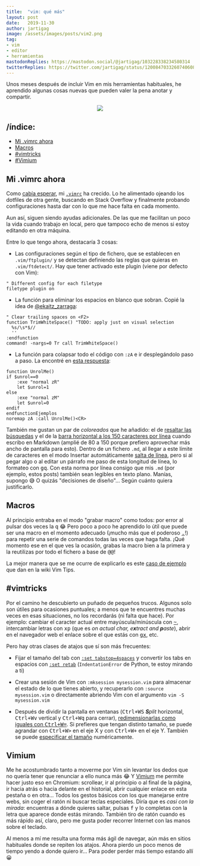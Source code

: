 ```yaml
---
title:  "vim: qué más"
layout: post
date:   2019-11-30
author: jartigag
image: /assets/images/posts/vim2.png
tag:
- vim
- editor
- herramientas
mastodonReplies: https://mastodon.social/@jartigag/103228338234580314
twitterReplies: https://twitter.com/jartigag/status/1200847033260740608
---
```


Unos meses después de incluir Vim en mis herramientas habituales, he aprendido algunas cosas nuevas que pueden valer la pena anotar y compartir.

<p align="center">
<img src="{{site.baseurl}}/assets/images/posts/vim2.png">
</p>

## /índice:

- [Mi .vimrc ahora](#mi-vimrc-ahora)
- [Macros](#macros)
- [#vimtricks](#vimtricks)
- [#Vimium](#vimium)

## Mi .vimrc ahora

Como [cabía esperar]({{site.baseurl}}/vim/#mi-vimrc), mi
[`.vimrc`](https://github.com/jartigag/dotfiles/blob/a1839e99d9ada50effba61b4125f1cecea5d927a/vim/.vimrc) ha crecido. Lo he alimentado ojeando los
dotfiles de otra gente, buscando en Stack Overflow y finalmente probando configuraciones hasta dar con lo que me hace falta en cada momento.

Aun así, siguen siendo ayudas adicionales. De las que me facilitan un poco la vida cuando trabajo en local, pero que tampoco echo de menos si estoy
editando en otra máquina.

Entre lo que tengo ahora, destacaría 3 cosas:

- Las configuraciones según el tipo de fichero, que se establecen en `.vim/ftplugin/` y se detectan definiendo las reglas que quieras en
  `.vim/ftdetect/`. Hay que tener activado este plugin (viene por defecto con Vim):
```
" Different config for each filetype
filetype plugin on
```

- La función para eliminar los espacios en blanco que sobran. Copié la idea de
  [@ekaitz_zarraga](https://github.com/ekaitz-zarraga/dotfiles/blob/34bd59d19e3a9e057c40869c89b1a4af88f04c1e/nvim/nvim/init.vim#L109):
```
" Clear trailing spaces on <F2>
function TrimWhiteSpace() "TODO: apply just on visual selection
  %s/\s*$//
  ''
:endfunction
command! -nargs=0 Tr call TrimWhiteSpace()
```

- La función para colapsar todo el código con `:zA` e ir desplegándolo paso a paso. La encontré en [esta
  respuesta](https://stackoverflow.com/a/35844548):
```
function UnrolMe()
if $unrol==0
    :exe "normal zR"
    let $unrol=1
else
    :exe "normal zM"
    let $unrol=0
endif
endfunctionEjemplos
noremap zA :call UnrolMe()<CR>
```

También me gustan un par de *coloreados* que he añadido: el de [resaltar las
búsquedas](https://github.com/jartigag/dotfiles/blob/a1839e99d9ada50effba61b4125f1cecea5d927a/vim/.vimrc#L42) y el de la [barra horizontal a los 150
caracteres por línea](https://github.com/jartigag/dotfiles/blob/af8b564dcd09130801cde81053dd4e27bd9448fe/vim/.vim/ftplugin/markdown.vim#L8) cuando
escribo en Markdown (amplié de 80 a 150 porque prefiero aprovechar más ancho de pantalla para esto). Dentro de un fichero `.md`, al llegar a este
límite de caracteres en el modo Insertar automáticamente [salta de
línea](https://github.com/jartigag/dotfiles/blob/af8b564dcd09130801cde81053dd4e27bd9448fe/vim/.vim/ftplugin/markdown.vim#L6), pero si al pegar algo o
al editar un párrafo me paso de esta longitud de línea, lo formateo con <kbd>g</kbd><kbd>q</kbd>. Con esta norma por línea consigo que mis `.md` (por
ejemplo, estos posts) también sean legibles en texto plano. Manías, supongo 😅 O quizás "decisiones de diseño"... Según cuánto quiera justificarlo.

## Macros

Al principio entraba en el modo "grabar macro" como todos: por error al pulsar dos veces la <kbd>q</kbd> 😂 Pero poco a poco he aprendido lo útil que
puede ser una macro en el momento adecuado (¡mucho más que el poderoso [<kbd>.</kbd>](https://vim.fandom.com/wiki/Repeat_last_change)!) para repetir
una serie de comandos todas las veces que haga falta. ¡Qué momento ese en el que ves la ocasión, grabas la macro bien a la primera y la reutilizas
por todo el fichero a base de <kbd>@</kbd><kbd>@</kbd>!

La mejor manera que se me ocurre de explicarlo es este [caso de ejemplo](https://vim.fandom.com/wiki/Macros#Example) que dan en la wiki Vim Tips.

## #vimtricks

Por el camino he descubierto un puñado de pequeños trucos. Algunos solo son útiles para ocasiones puntuales; a menos que te encuentres muchas veces
en esas situaciones, no los recordarás (ni falta que hace). Por ejemplo: cambiar el caracter actual entre mayúscula/minúscula con
[<kbd>~</kbd>](https://mastodon.social/@jartigag/102009742929208675), intercambiar letras con <kbd>x</kbd><kbd>p</kbd> (que es *on actual char,
e**x**tract and **p**aste*), abrir en el navegador web el enlace sobre el que estás con
[<kbd>g</kbd><kbd>x</kbd>](https://mastodon.social/@jartigag/102249644190158736), etc.

Pero hay otras clases de atajos que sí son más frecuentes:

- Fijar el tamaño del tab con [`:set tabstop=4spaces`](https://mastodon.social/@jartigag/102016755596232058) y convertir los tabs en espacios con
  [`:set retab`](https://mastodon.social/@jartigag/102016761759538196) (`IndentationError` de Python, te estoy mirando a ti)

- Crear una sesión de Vim con `:mksession mysession.vim` para almacenar el estado de lo que tienes abierto, y recuperarlo con `:source mysession.vim`
  o directamente abriendo Vim con el argumento `vim -S mysession.vim`

- Después de dividir la pantalla en ventanas (<kbd>Ctrl+W</kbd><kbd>S</kbd> ***S**plit* horizontal, <kbd>Ctrl+W</kbd><kbd>v</kbd> vertical
  y <kbd>Ctrl+W</kbd><kbd>q</kbd> para cerrar), [redimensionarlas como iguales con
  <kbd>Ctrl+W</kbd><kbd>=</kbd>](https://mastodon.social/@jartigag/102314310712913156). Si prefieres que tengan distinto tamaño, se puede agrandar
  con <kbd>Ctrl+W</kbd><kbd>></kbd> en el eje X y con <kbd>Ctrl+W</kbd><kbd>+</kbd> en el eje Y. También se puede [especificar el
  tamaño](https://mastodon.social/@jartigag/102314321804065864) numéricamente.

## Vimium

Me he acostumbrado tanto a moverme por Vim sin levantar los dedos que no quería tener que renunciar a ello nunca más 😂 Y
[Vimium](https://vimium.github.io/) me permite hacer justo eso en Chromium: scrollear, ir al principio o al final de la página, ir hacia atrás o
hacia delante en el historial, abrir cualquier enlace en esta pestaña o en otra... Todos los gestos básicos con los que manejarse entre webs, sin
coger el ratón ni buscar teclas especiales. Diría que es *casi con la mirada*: encuentras a dónde quieres saltar, pulsas <kbd>f</kbd> y lo completas
con la letra que aparece donde estás mirando. También tiro de ratón cuando es más rápido así, claro, pero me gusta poder recorrer Internet con las
manos sobre el teclado.

Al menos a mí me resulta una forma más ágil de navegar, aún más en sitios habituales donde se repiten los atajos. Ahora pierdo un poco menos de
tiempo yendo a donde quiero ir... Para poder perder más tiempo estando allí 😀
